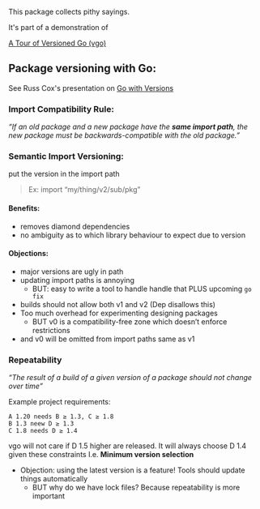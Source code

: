 This package collects pithy sayings.

It's part of a demonstration of

[A Tour of Versioned Go (vgo)](https://research.swtch.com/vgo-tour)

## Package versioning with Go:
See Russ Cox's presentation on [Go with Versions](https://www.youtube.com/watch?v=F8nrpe0XWRg&list=PLq2Nv-Sh8EbbIjQgDzapOFeVfv5bGOoPE&index=3&t=0s)
### Import Compatibility Rule:

_“If an old package and a new package have the **same import path**, the new package must be backwards-compatible with the old package.”_

### Semantic Import Versioning:
put the version in the import path
> Ex: import “my/thing/v2/sub/pkg”

#### Benefits:
- removes diamond dependencies
- no ambiguity as to which library behaviour to expect due to version

#### Objections:
- major versions are ugly in path
- updating import paths is annoying
  - BUT: easy to write a tool to handle handle that PLUS upcoming `go fix`
- builds should not allow both v1 and v2 (Dep disallows this)
- Too much overhead for experimenting designing packages
  - BUT v0 is a compatibility-free zone which doesn’t enforce restrictions 
- and v0 will be omitted from import paths same as v1

### Repeatability
_“The result of a build of a given version of a package should not change over time”_

Example project requirements:
```
A 1.20 needs B ≥ 1.3, C ≥ 1.8
B 1.3 neew D ≥ 1.3
C 1.8 needs D ≥ 1.4
```
vgo will not care if D 1.5 higher are released. It will always choose D 1.4 given these constraints
I.e. **Minimum version selection**

- Objection: using the latest version is a feature! Tools should update things automatically
  - BUT why do we have lock files? Because repeatability is more important

